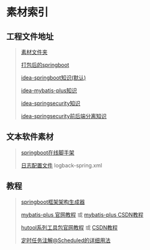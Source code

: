 # 素材索引

## 工程文件地址

>  [素材文件夹](material) 
>
>  [打包后的springboot](material\server) 
>
>  [idea-springboot知识(默认)](material\idea-springboot-knowledge.bat) 
>
>  [idea-mybatis-plus知识](material\idea-mybatis-plus-knowledge.bat) 
>
>  [idea-springsecurity知识](material\idea-springsecurity-knowledge.bat) 
>
>  [idea-springsecurity前后端分离知识](material\idea-springsecurity-token-knowledge.bat) 
>

## 文本软件素材

> [springboot在线脚手架](https://start.spring.io/) 
>
> [日志配置文件](material\logback-spring.xml)
> logback-spring.xml

## 教程

>  [springboot框架架构生成器](https://start.spring.io/) 
>
>  [mybatis-plus 官网教程](https://baomidou.com/introduce/) 或 [mybatis-plus CSDN教程](https://blog.csdn.net/Bb15070047748/article/details/129212543) 
>
>  [hutool系列工具包官网教程](https://www.hutool.cn/) 或 [CSDN教程](https://blog.csdn.net/houxian1103/article/details/128721100) 
>
>  [定时任务注解@Scheduled的详细用法](https://blog.csdn.net/xubenxismile/article/details/96453704) 